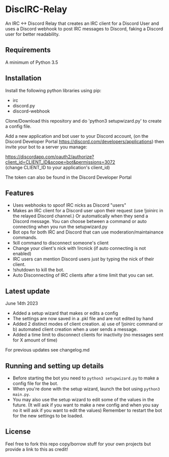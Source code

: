 # DiscIRC-Relay
An IRC &lt;-> Discord Relay that creates an IRC client for a Discord User and uses a Discord webhook to post IRC messages to Discord, faking a Discord user for better readability.

## Requirements
A minimum of Python 3.5

## Installation
Install the following python libraries using pip:

- irc
- discord.py
- discord-webhook

Clone/Download this repository and do 'python3 setupwizard.py' to create a config file.

Add a new application and bot user to your Discord account, (on the Discord Developer Portal https://discord.com/developers/applications)  then invite your bot to a server you manage:

https://discordapp.com/oauth2/authorize?client_id=CLIENT_ID&scope=bot&permissions=3072  
(change CLIENT_ID to your application's client_id)

The token can also be found in the Discord Developer Portal

## Features

- Uses webhooks to spoof IRC nicks as Discord "users"
- Makes an IRC client for a Discord user upon their request (use !joinirc in the relayed Discord channel.) Or automatically when they send a Discord message. You can choose between a command or auto connecting when you run the setupwizard.py
- Bot ops for both IRC and Discord that can use moderation/maintainance commands.
- !kill command to disconnect someone's client
- Change your client's nick with !ircnick (if auto connecting is not enabled)
- IRC users can mention Discord users just by typing the nick of their client.
- !shutdown to kill the bot.
- Auto Disconnecting of IRC clients after a time limit that you can set.

## Latest update
June 14th 2023
- Added a setup wizard that makes or edits a config
- The settings are now saved in a .pkl file and are not edited by hand
- Added 2 distinct modes of client creation. a) use of !joinirc command or b) automated client creation when a user sends a message.
- Added a time limit to disconnect clients for inactivity (no messages sent for X amount of time)

For previous updates see changelog.md

## Running and setting up details
- Before starting the bot you need to `python3 setupwizard.py` to make a config file for the bot.
- When you're done with the setup wizard, launch the bot using `python3 main.py`.
- You may also use the setup wizard to edit some of the values in the future. (It will ask if you want to make a new config and when you say no it will ask if you want to edit the values) Remember to restart the bot for the new settings to be loaded.

## License

Feel free to fork this repo copy/borrow stuff for your own projects but provide a link to this as credit!
